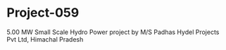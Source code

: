 # Project-059
5.00 MW Small Scale Hydro Power project by M/S Padhas Hydel Projects Pvt Ltd, Himachal Pradesh
